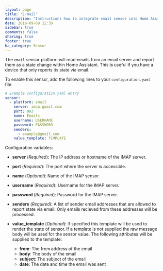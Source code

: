 ```yaml
---
layout: page
title: "E-mail"
description: "Instructions how to integrate email sensor into Home Assistant."
date: 2016-09-09 12:30
sidebar: true
comments: false
sharing: true
footer: true
ha_category: Sensor
---
```



The `email` sensor platform will read emails from an email server and report them as a state change within Home Assistant.
This is useful if you have a device that only reports its state via email.

To enable this sensor, add the following lines to your `configuration.yaml` file:

```yaml
# Example configuration.yaml entry
sensor:
  - platform: email
    server: imap.gmail.com
    port: 993
    name: Emails
    username: USERNAME
    password: PASSWORD
    senders:
      - example@gmail.com
    value_template: TEMPLATE
```

Configuration variables:

- **server** (*Required*): The IP address or hostname of the IMAP server.
- **port** (*Required*): The port where the server is accessible.
- **name** (*Optional*): Name of the IMAP sensor.
- **username** (*Required*): Username for the IMAP server.
- **password** (*Required*): Password for the IMAP server.
- **senders** (*Required*): A list of sender email addresses that are allowed to report state via email. Only emails recieved from these addresses will be processed.
- **value_template** (*Optional*): If specified this template will be used to render the state of sensor. If a template is not supplied the raw message body will be used for the sensor value. The following attributes will be supplied to the template:

   * **from**: The from address of the email
   * **body**: The body of the email
   * **subject**: The subject of the email
   * **date**: The date and time the email was sent
